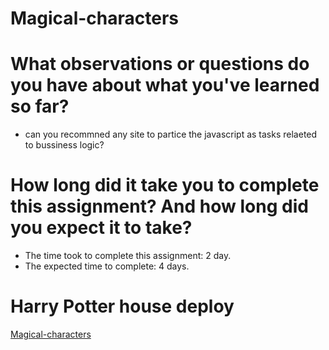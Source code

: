 # Magical-characters
# What observations or questions do you have about what you've learned so far?
- can you recommned any site to partice the javascript as tasks relaeted to bussiness logic?

# How long did it take you to complete this assignment? And how long did you expect it to take?
- The time took to complete this assignment: 2 day.
- The expected time to complete: 4 days.  


# Harry Potter house deploy
[Magical-characters](https://omaramjad310.github.io/Magical-characters/)
